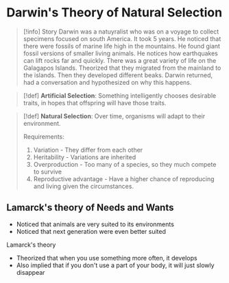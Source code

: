 # Darwin's Theory of Natural Selection

> [!info] Story
> Darwin was a natuyralist who was on a voyage to collect specimens focused on south America.
> It took 5 years.
> He noticed that there were fossils of marine life high in the mountains.
> He found giant fossil versions of smaller living animals.
> He notices how earthquakes can lift rocks far and quickly.
> There was a great variety of life on the Galagapos Islands.
> Theorized that they migrated from the mainland to the islands.
> Then they developed different beaks.
> Darwin returned, had a conversation and hypothesized on why this happens.

> [!def]
> **Artificial Selection**: Something intelligently chooses desirable traits, in hopes that offspring will have those traits.

> [!def]
> **Natural Selection**: Over time, organisms will adapt to their environment.
> 
> Requirements:
> 1. Variation - They differ from each other
> 2. Heritability - Variations are inherited
> 3. Overproduction - Too many of a species, so they much compete to survive
> 4. Reproductive advantage - Have a higher chance of reproducing and living given the circumstances.

## Lamarck's theory of Needs and Wants
- Noticed that animals are very suited to its environments
- Noticed that next generation were even better suited

Lamarck's theory
- Theorized that when you use something more often, it develops
- Also implied that if you don't use a part of your body, it will just slowly disappear